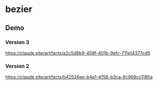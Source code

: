 # bezier

## Demo 

### Version 3
https://claude.site/artifacts/a2c5d8b9-459f-401b-9efc-711e14377cd5

### Version 2
https://claude.site/artifacts/b42526ee-b4a1-4158-b3ca-6c968cc1185a

